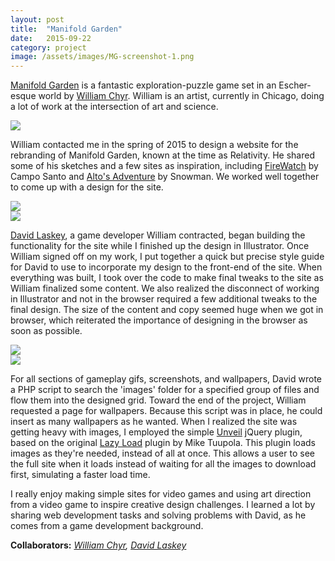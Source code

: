 ```yaml
---
layout: post
title:  "Manifold Garden"
date:   2015-09-22
category: project
image: /assets/images/MG-screenshot-1.png
---
```


[Manifold Garden](http://manifold.garden) is a fantastic exploration-puzzle game set in an Escher-esque world  by [William Chyr](http://williamchyr.com). William is an artist, currently in Chicago, doing a lot of work at the intersection of art and science. 

<img src="{{ site.baseurl }}/assets/images/MG-screenshot-1.png" class="img-responsive">

William contacted me in the spring of 2015 to design a website for the rebranding of Manifold Garden, known at the time as Relativity. He shared some of his sketches and a few sites as inspiration, including [FireWatch](http://firewatchgame.com) by Campo Santo and [Alto's Adventure](http://altosadventure.com) by Snowman. We worked well together to come up with a design for the site.

<div class="row">
<div class="col-sm-6 col-md-6 col-lg-6">
<img src="{{ site.baseurl }}/assets/images/MG-Layout-1.jpg" class="img-responsive">
</div>

<div class="col-sm-6 col-md-6 col-lg-6">
<img src="{{ site.baseurl }}/assets/images/MG-Layout-2.jpg" class="img-responsive">
</div>
</div>

[David Laskey](http://twitter.com/david_laskey), a game developer William contracted, began building the functionality for the site while I finished up the design in Illustrator. Once William signed off on my work, I put together a quick but precise style guide for David to use to incorporate my design to the front-end of the site. When everything was built, I took over the code to make final tweaks to the site as William finalized some content. We also realized the disconnect of working in Illustrator and not in the browser required a few additional tweaks to the final design. The size of the content and copy seemed huge when we got in browser, which reiterated the importance of designing in the browser as soon as possible. 

<div class="row">
<div class="col-sm-6 col-md-6 col-lg-6">
<img src="{{ site.baseurl }}/assets/images/MG-Layout-3.jpg" class="img-responsive">
</div>

<div class="col-sm-6 col-md-6 col-lg-6">
<img src="{{ site.baseurl }}/assets/images/MG-Layout-4.jpg" class="img-responsive">
</div>
</div>

For all sections of gameplay gifs, screenshots, and wallpapers, David wrote a PHP script to search the 'images' folder for a specified group of files and flow them into the designed grid. Toward the end of the project, William requested a page for wallpapers. Because this script was in place, he could insert as many wallpapers as he wanted. When I realized the site was getting heavy with images, I employed the simple [Unveil](http://luis-almeida.github.io/unveil/) jQuery plugin, based on the original [Lazy Load](http://www.appelsiini.net/projects/lazyload) plugin by Mike Tuupola. This plugin loads images as they're needed, instead of all at once. This allows a user to see the full site when it loads instead of waiting for all the images to download first, simulating a faster load time. 

I really enjoy making simple sites for video games and using art direction from a video game to inspire creative design challenges. I learned a lot by sharing web development tasks and solving problems with David, as he comes from a game development background.

**Collaborators:** *[William Chyr](http://williamchyr.com), [David Laskey](http://twitter.com/david_laskey)*